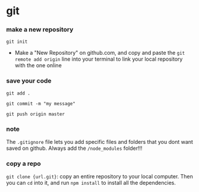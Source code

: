 # git

### make a new repository

`git init`

- Make a "New Repository" on github.com, and copy and paste the `git remote add origin` line into your terminal to link your local repository with the one online 

### save your code

`git add .`

`git commit -m "my message"`

`git push origin master`

### note

The `.gitignore` file lets you add specific files and folders that you dont want saved on github. Always add the `/node_modules` folder!!!

### copy a repo

`git clone {url.git}`: copy an entire repository to your local computer. Then you can `cd` into it, and run `npm install` to install all the dependencies.
